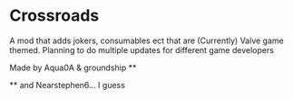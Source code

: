 # Crossroads

A mod that adds jokers, consumables ect that are (Currently) Valve game themed. Planning to do multiple updates for different game developers

Made by Aqua0A & groundship **

** and Nearstephen6... I guess

